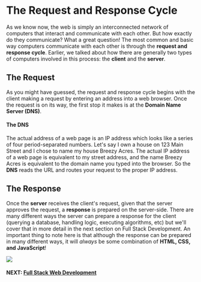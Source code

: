 # The Request and Response Cycle

As we know now, the web is simply an interconnected network of computers that interact and communicate with each other. But how exactly do they communicate? What a great question! The most common and basic way computers communicate with each other is through the **request and response cycle**. Earlier, we talked about how there are generally two types of computers involved in this process: the **client** and the **server**.

## The Request

As you might have guessed, the request and response cycle begins with the client making a request by entering an address into a web browser. Once the request is on its way, the first stop it makes is at the **Domain Name Server (DNS)**.

#### The DNS

The actual address of a web page is an IP address which looks like a series of four period-separated numbers. Let's say I own a house on 123 Main Street and I chose to name my house Breezy Acres. The actual IP address of a web page is equivalent to my street address, and the name Breezy Acres is equivalent to the domain name you typed into the browser. So the **DNS** reads the URL and routes your request to the proper IP address.

## The Response

Once the **server** receives the client's request, given that the server approves the request, a **response** is prepared on the server-side. There are many different ways the server can prepare a response for the client (querying a database, handling logic, executing algorithms, etc) but we'll cover that in more detail in the next section on Full Stack Development. An important thing to note here is that although the response can be prepared in many different ways, it will _always_ be some combination of **HTML, CSS, and JavaScript**!

![](http://s3.amazonaws.com/General_V88/boomyeah/company_209/chapter_3935/handouts/chapter3935_7113_client-server.jpg)


#### NEXT: [Full Stack Web Development](./full_stack.md)

